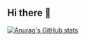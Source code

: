 ## Hi there 👋

[![Anurag's GitHub stats](https://github-readme-stats.vercel.app/api?username=vvvakho)](https://github.com/anuraghazra/github-readme-stats)

<!--
**vvvakho/vvvakho** is a ✨ _special_ ✨ repository because its `README.md` (this file) appears on your GitHub profile.

Here are some ideas to get you started:

- 🔭 I’m currently working on ...
- 🌱 I’m currently learning ...
- 👯 I’m looking to collaborate on ...
- 🤔 I’m looking for help with ...
- 💬 Ask me about ...
- 📫 How to reach me: ...
- 😄 Pronouns: ...
- ⚡ Fun fact: ...
-->
